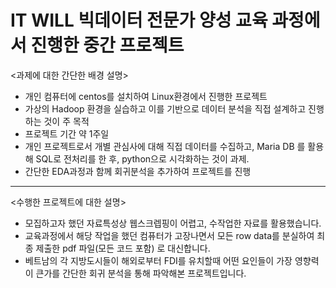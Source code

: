 # IT WILL 빅데이터 전문가 양성 교육 과정에서 진행한 중간 프로젝트


<과제에 대한 간단한 배경 설명>
- 개인 컴퓨터에 centos를 설치하여 Linux환경에서 진행한 프로젝트
- 가상의 Hadoop 환경을 실습하고 이를 기반으로 데이터 분석을 직접 설계하고 진행하는 것이 주 목적
- 프로젝트 기간 약 1주일
- 개인 프로젝트로서 개별 관심사에 대해 직접 데이터를 수집하고, Maria DB 를 활용해 SQL로 전처리를 한 후, python으로 시각화하는 것이 과제.
- 간단한 EDA과정과 함께 회귀분석을 추가하여 프로젝트를 진행

---

<수행한 프로젝트에 대한 설명>
- 모집하고자 했던 자료특성상 웹스크렙핑이 어렵고, 수작업한 자료를 활용했습니다.
- 교육과정에서 해당 작업을 했던 컴퓨터가 고장나면서 모든 row data를 분실하여 최종 제출한 pdf 파일(모든 코드 포함) 로 대신합니다.
- 베트남의 각 지방도시들이 해외로부터 FDI를 유치할때 어떤 요인들이 가장 영향력이 큰가를 간단한 회귀 분석을 통해 파악해본 프로젝트입니다.
